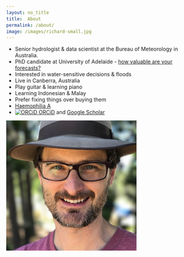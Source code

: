 ```yaml
---
layout: no_title
title:  About
permalink: /about/
image: /images/richard-small.jpg
---
```


- Senior hydrologist & data scientist at the Bureau of Meteorology in Australia. 
- PhD candidate at University of Adelaide - [how valuable are your forecasts?](/publications/)
- Interested in water-sensitive decisions & floods
- Live in Canberra, Australia
- Play guitar & learning piano
- Learning Indonesian & Malay
- Prefer fixing things over buying them
- [Haemophilia A](https://en.wikipedia.org/wiki/Haemophilia_A)
- [![ORCiD](https://orcid.org/sites/default/files/images/orcid_16x16.png) ORCiD](https://orcid.org/0000-0002-3811-5845) and [Google Scholar](https://scholar.google.com.au/citations?user=kVIqLq8AAAAJ)

![Richard](/images/richard-medium.jpg)
